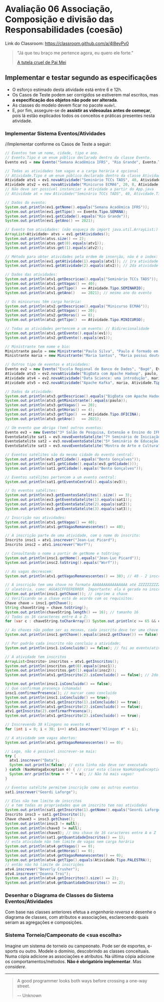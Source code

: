 # Avaliação 06 Associação, Composição e divisão das Responsabilidades (coesão)

Link do Classroom: <https://classroom.github.com/a/4I8eyPv0>

> "Já que teu braço me pertence agora,
> eu quero ele forte."
>
> [A tutela cruel de Pai Mei](https://youtu.be/JOCe0isg_1E)

## Implementar e testar segundo as especificações

- O esforço estimado desta atividade está entre 6 e 12h.
- Os Casos de Teste podem ser corrigidos se estiverem mal escritos, mas **a especificação dos objetos não pode ser alterada**.
- As classes do modelo devem ficar no pacote `model`.
- E, por fim, assegure-se de **assistir as videoaulas antes de começar**, pois lá estão explicados todos os conceitos e práticas presentes nesta atividade.


### Implementar Sistema Eventos/Atividades

//Implementar conforme os Casos de Teste a seguir:

```java
// Eventos tem um nome, cidade, tipo e ano.
// Evento.Tipo é um enum público declarado dentro da classe Evento.
Evento ev1 = new Evento("Semana Acadêmica IFRS", "Rio Grande", Evento.Tipo.SEMANA, 2021);

// Todas as atividades tem vagas e a carga horária é opcional
// Atividade.Tipo é um enum público declarado dentro da classe Atividade.
Atividade atv1 = ev1.novaAtividade("Seminário TCCs TADS", 40, Atividade.Tipo.SEMINARIO);
Atividade atv2 = ev1.novaAtividade("Minicurso ECMA6", 20, 8, Atividade.Tipo.MINICURSO);
// Não deve ser possível instanciar a atividade a partir do App.java
// Atividade at = new Atividade("Seminário TCCs TADS", 40, Atividade.Tipo.Seminario);

// Dados do evento:
System.out.println(ev1.getNome().equals("Semana Acadêmica IFRS"));
System.out.println(ev1.getTipo() == Evento.Tipo.SEMANA);
System.out.println(ev1.getCidade().equals("Rio Grande"));
System.out.println(ev1.getAno() == 2021);

// Evento tem atividades: (não esqueça do import java.util.ArrayList;)
ArrayList<Atividade> atvs = ev1.getAtividades();
System.out.println(atvs.size() == 2);
System.out.println(atvs.get(0).equals(atv1));
System.out.println(atvs.get(1).equals(atv2));

// Método para obter atividades pela ordem de inserção, não é o index:
System.out.println(ev1.getAtividade(1).equals(atv1)); // 1ra atividade
System.out.println(ev1.getAtividade(2).equals(atv2)); // 2da atividade

// Dados das atividades:
System.out.println(atv1.getDescricao().equals("Seminário TCCs TADS"));
System.out.println(atv1.getVagas() == 40);
System.out.println(atv1.getTipo()  == Atividade.Tipo.SEMINARIO);
System.out.println(atv1.getAno()   == 2021); // mesmo ano do evento

// Os minicursos têm carga horária:
System.out.println(atv2.getDescricao().equals("Minicurso ECMA6"));
System.out.println(atv2.getVagas() == 20);
System.out.println(atv2.getHoras() == 8);
System.out.println(atv2.getTipo()  == Atividade.Tipo.MINICURSO);

// Todas as atividades pertencem a um evento: // Bidirecionalidade
System.out.println(atv1.getEvento().equals(ev1));
System.out.println(atv2.getEvento().equals(ev1));

// Ministrante tem nome e bio:
Ministrante paulo = new Ministrante("Paulo Silva", "Paulo é formado em Análise e Desenvolvimento de Sistemas pelo IFRS e possui 5 anos de experiência na área");
Ministrante maria = new Ministrante("Maria Santos", "Maria possui doutorado em Ciência de Dados e é professora na UFRGS há 8 anos");

// Outros tipo de eventos e atividades:
Evento ev2 = new Evento("Escola Regional de Banco de Dados", "Bagé", Evento.Tipo.ESCOLA, 2021);
Atividade atv3 = ev2.novaAtividade("BigData com Apache Hadoop", paulo, 20, 4, Atividade.Tipo.OFICINA);
Atividade atv4 = ev2.novaAtividade("Data Science: uma introdução", maria, Atividade.Tipo.PALESTRA);
Atividade atv5 = ev2.novaAtividade("Apache Kafka", maria, Atividade.Tipo.PALESTRA);

// Dados da atividade:
System.out.println(atv3.getDescricao().equals("BigData com Apache Hadoop"));
System.out.println(atv3.getMinistrante().equals(paulo));
System.out.println(atv3.getVagas() == 20);
System.out.println(atv3.getHoras() == 4);
System.out.println(atv3.getTipo()  == Atividade.Tipo.OFICINA);
System.out.println(atv3.getAno()   == 2021);

// Um evento que abriga (tem) outros eventos:
Evento ev3 = new Evento("3º Salão de Pesquisa, Extensão e Ensino do IFRS", "Bento Gonçalves", Evento.Tipo.SALAO, 2022);
EventoSatelite sat1 = ev3.novoEventoSatelite("7º Seminário de Iniciação Científica e Tecnológica (SICT)", Evento.Tipo.SEMINARIO);
EventoSatelite sat2 = ev3.novoEventoSatelite("5º Seminário de Educação Profissional e Tecnológica (SEMEPT)", Evento.Tipo.SEMINARIO);
EventoSatelite sat3 = ev3.novoEventoSatelite("Mostra de Arte e Cultura", Evento.Tipo.MOSTRA);

// Eventos satélites são da mesma cidade do evento central:
System.out.println(ev3.getCidade().equals("Bento Gonçalves"));
System.out.println(sat1.getCidade().equals(ev3.getCidade()));
System.out.println(sat1.getCidade().equals("Bento Gonçalves"));

// Eventos satélites pertencem a um evento central:
System.out.println(sat1.getEventoCentral().equals(ev3));

// Os eventos satélites:
System.out.println(ev3.getEventosSatelites().size() == 3);
System.out.println(ev3.getEventoSatelite(1).equals(sat1));
System.out.println(ev3.getEventoSatelite(2).equals(sat2));
System.out.println(ev3.getEventoSatelite(3).equals(sat3));

// Inscrição nas atividades:
System.out.println(atv1.getVagas() == 40);
System.out.println(atv1.getVagasRemanescentes() == 40);

// A inscrição parte de uma atividade, com o nome do inscrito:
Inscrito insc1 = atv1.inscrever("Jean-Luc Picard");
Inscrito insc2 = atv1.inscrever("Worf");

// Consultando o nome a partir de getNome e toString:
System.out.println(insc1.getNome().equals("Jean-Luc Picard"));
System.out.println(insc2.toString().equals("Worf"));

// As vagas decrescem:
System.out.println(atv1.getVagasRemanescentes() == 38); // 40 - 2 inscritos = 38 vagas

// A inscrição tem uma chave no formato AAAAAAAAAAAAAAAA até ZZZZZZZZZZZZZZZZ
// aleatória, como: AGGASCFFEERERRER  Importante: ela é gerada na inscrição
System.out.println(insc1.getChave()); // imprime a chave
// Verificando se a chave está de acordo com os requisitos:
Chave chave = insc1.getChave();
String chaveString = chave.toString();
System.out.println(chaveString.length() == 16); // tamanho 16
// Todos os 16 caracteres entre A a Z:
for (var c : chaveString.toCharArray()) System.out.println(c >= 65 && c <= 90); // A a Z

// As chaves não podem ser as mesmas, cada inscrito deve ter uma chave única:
System.out.println(insc1.getChave().equals(insc2.getChave()) == false);

// Por padrão cada inscrito não concluiu a atividade:
System.out.println(insc1.isConcluido() == false); // foi ao evento/atividade?

// A atividade tem inscritos
ArrayList<Inscrito> inscritos = atv1.getInscritos();
System.out.println(inscritos.get(0).equals(insc1));
System.out.println(inscritos.get(1).equals(insc2));
System.out.println(atv1.getInscrito(2).isConcluido() == false); // 2do inscrito

System.out.println(insc1.isConcluido() == false);
// Que confirmam presença (chamada)
insc1.confirmarPresenca(); // marcar como concluído
System.out.println(insc1.isConcluido() == true);
System.out.println(atv1.getInscrito(1).isConcluido() == true);
System.out.println(atv1.getInscrito(2).isConcluido() == false);
atv1.getInscrito(2).confirmarPresenca();
System.out.println(atv1.getInscrito(2).isConcluido() == true);

// Inscrevendo 38 klingons no evento #1
for (int i = 0; i < 38; i++) atv1.inscrever("Klingon #" + i);

// A atividade sem vagas abertas:
System.out.println(atv1.getVagasRemanescentes() == 0);

// Logo, não é possível inscrever-se mais:
try {
  atv1.inscrever("Data");
  System.out.println(false); // esta linha não deve ser executada
} catch (NaoHaVagaException e) { // criar esta classe NaoHaVagaException extends Exception
  System.err.println(true + " " + e); // Não há mais vagas!
}

// Eventos satélite permitem inscrição como os outros eventos
sat1.inscrever("Geordi Laforge");

// Eles não tem limite de inscritos
// e tem todas as propriedades que um inscrito tem nas atividades
System.out.println(sat1.getInscrito(1).getNome().equals("Geordi Laforge"));
Inscrito insc3 = sat1.getInscrito(1);
Chave chave3 = insc3.getChave();
System.out.println(insc3 != null);
System.out.println(chave3 != null);
System.out.println(chave3); // Uma chave de 16 caracteres entre A e Z
System.out.println(sat1.getQuantidadeInscritos() == 1);
// esta atividade não tem limite de vagas nem carga horária
System.out.println(atv4.getVagas() == 0);
System.out.println(atv4.getHoras() == 0);
System.out.println(atv4.getVagasRemanescentes() == 0);
System.out.println(atv4.getTipo().equals(Atividade.Tipo.PALESTRA));
// então não há limite de inscrições
atv4.inscrever("Beverly Crusher");
atv4.inscrever("Deanna Troi");
System.out.println(atv4.getInscritos().size() == 2);
System.out.println(atv4.getQuantidadeInscritos() == 2);
```



### Desenhar o Diagrama de Classes do Sistema Eventos/Atividades

Com base nas classes anteriores efetua a _engenharia reversa_ e desenhe o diagrama de classes, com atributos e associações, esclarecendo quais seriam as agregações e composições.



### Sistema Torneio/Campeonato de &lt;sua escolha&gt;

Imagine um sistema de torneio ou campeonato. Pode ser de esportes, e-sports ou outro. Modele o domínio, descobrindo as classes conceituais. Numa cópia adicione as associações e atributos. Na última cópia adicione os comportamentos/métodos. **Não é obrigatório implementar**. Mas _considere_.

- - -

> A good programmer looks both ways before crossing a one-way street.
>
> -- Unknown

